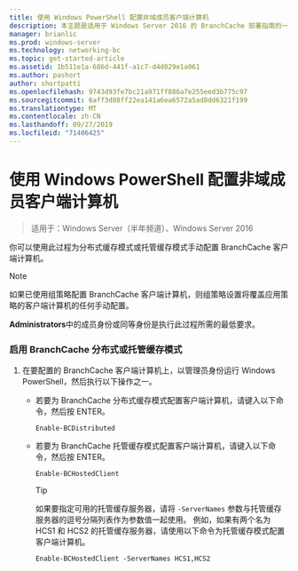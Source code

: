 ```yaml
---
title: 使用 Windows PowerShell 配置非域成员客户端计算机
description: 本主题是适用于 Windows Server 2016 的 BranchCache 部署指南的一部分，它演示了如何在分布式和托管缓存模式下部署 BranchCache，以优化分支机构中的 WAN 带宽使用情况
manager: brianlic
ms.prod: windows-server
ms.technology: networking-bc
ms.topic: get-started-article
ms.assetid: 1b511e1a-686d-441f-a1c7-d4d029e1a061
ms.author: pashort
author: shortpatti
ms.openlocfilehash: 9743d93fe7bc21a971ff886a7e255eed3b775c97
ms.sourcegitcommit: 6aff3d88ff22ea141a6ea6572a5ad8dd6321f199
ms.translationtype: MT
ms.contentlocale: zh-CN
ms.lasthandoff: 09/27/2019
ms.locfileid: "71406425"
---
```

# <a name="use-windows-powershell-to-configure-non-domain-member-client-computers"></a>使用 Windows PowerShell 配置非域成员客户端计算机

>适用于：Windows Server（半年频道）、Windows Server 2016

你可以使用此过程为分布式缓存模式或托管缓存模式手动配置 BranchCache 客户端计算机。  
  
> [!NOTE]  
> 如果已使用组策略配置 BranchCache 客户端计算机，则组策略设置将覆盖应用策略的客户端计算机的任何手动配置。  
  
**Administrators**中的成员身份或同等身份是执行此过程所需的最低要求。  
  
### <a name="to-enable-branchcache-distributed-or-hosted-cache-mode"></a>启用 BranchCache 分布式或托管缓存模式  
  
1.  在要配置的 BranchCache 客户端计算机上，以管理员身份运行 Windows PowerShell，然后执行以下操作之一。  
  
    -   若要为 BranchCache 分布式缓存模式配置客户端计算机，请键入以下命令，然后按 ENTER。  
  
        `Enable-BCDistributed`  
  
    -   若要为 BranchCache 托管缓存模式配置客户端计算机，请键入以下命令，然后按 ENTER。  
  
        `Enable-BCHostedClient`  
  
        > [!TIP]  
        > 如果要指定可用的托管缓存服务器，请将 `-ServerNames` 参数与托管缓存服务器的逗号分隔列表作为参数值一起使用。 例如，如果有两个名为 HCS1 和 HCS2 的托管缓存服务器，请使用以下命令为托管缓存模式配置客户端计算机。  
        >   
        > `Enable-BCHostedClient -ServerNames HCS1,HCS2`  
  


